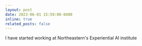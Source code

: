 ```yaml
---
layout: post
date: 2023-06-01 15:59:00-0400
inline: true
related_posts: false
---
```

I have started working at Northeastern's Experiential AI institute
